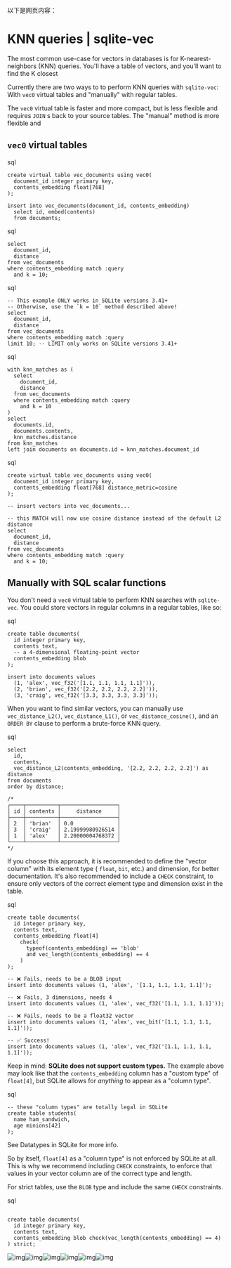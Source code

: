 以下是网页内容：

# KNN queries | sqlite-vec

The most common use-case for vectors in databases is for K-nearest-neighbors (KNN) queries. You'll have a table of vectors, and you'll want to find the K closest

Currently there are two ways to to perform KNN queries with `sqlite-vec`: With `vec0` virtual tables and "manually" with regular tables.

The `vec0` virtual table is faster and more compact, but is less flexible and requires `JOIN` s back to your source tables. The "manual" method is more flexible and

## `vec0` virtual tables ​

sql

```
create virtual table vec_documents using vec0(
  document_id integer primary key,
  contents_embedding float[768]
);

insert into vec_documents(document_id, contents_embedding)
  select id, embed(contents)
  from documents;
```

sql

```
select
  document_id,
  distance
from vec_documents
where contents_embedding match :query
  and k = 10;
```

sql

```
-- This example ONLY works in SQLite versions 3.41+
-- Otherwise, use the `k = 10` method described above!
select
  document_id,
  distance
from vec_documents
where contents_embedding match :query
limit 10; -- LIMIT only works on SQLite versions 3.41+
```

sql

```
with knn_matches as (
  select
    document_id,
    distance
  from vec_documents
  where contents_embedding match :query
    and k = 10
)
select
  documents.id,
  documents.contents,
  knn_matches.distance
from knn_matches
left join documents on documents.id = knn_matches.document_id
```

sql

```
create virtual table vec_documents using vec0(
  document_id integer primary key,
  contents_embedding float[768] distance_metric=cosine
);

-- insert vectors into vec_documents...

-- this MATCH will now use cosine distance instead of the default L2 distance
select
  document_id,
  distance
from vec_documents
where contents_embedding match :query
  and k = 10;
```

## Manually with SQL scalar functions ​

You don't need a `vec0` virtual table to perform KNN searches with `sqlite-vec`. You could store vectors in regular columns in a regular tables, like so:

sql

```
create table documents(
  id integer primary key,
  contents text,
  -- a 4-dimensional floating-point vector
  contents_embedding blob
);

insert into documents values
  (1, 'alex', vec_f32('[1.1, 1.1, 1.1, 1.1]')),
  (2, 'brian', vec_f32('[2.2, 2.2, 2.2, 2.2]')),
  (3, 'craig', vec_f32('[3.3, 3.3, 3.3, 3.3]'));
```

When you want to find similar vectors, you can manually use `vec_distance_L2()`, `vec_distance_L1()`, or `vec_distance_cosine()`, and an `ORDER BY` clause to perform a brute-force KNN query.

sql

```
select
  id,
  contents,
  vec_distance_L2(contents_embedding, '[2.2, 2.2, 2.2, 2.2]') as distance
from documents
order by distance;

/*
┌────┬──────────┬──────────────────┐
│ id │ contents │     distance     │
├────┼──────────┼──────────────────┤
│ 2  │ 'brian'  │ 0.0              │
│ 3  │ 'craig'  │ 2.19999980926514 │
│ 1  │ 'alex'   │ 2.20000004768372 │
└────┴──────────┴──────────────────┘
*/
```

If you choose this approach, it is recommended to define the "vector column" with its element type ( `float`, `bit`, etc.) and dimension, for better documentation. It's also recommended to include a `CHECK` constraint, to ensure only vectors of the correct element type and dimension exist in the table.

sql

```
create table documents(
  id integer primary key,
  contents text,
  contents_embedding float[4]
    check(
      typeof(contents_embedding) == 'blob'
      and vec_length(contents_embedding) == 4
    )
);

-- ❌ Fails, needs to be a BLOB input
insert into documents values (1, 'alex', '[1.1, 1.1, 1.1, 1.1]');

-- ❌ Fails, 3 dimensions, needs 4
insert into documents values (1, 'alex', vec_f32('[1.1, 1.1, 1.1]'));

-- ❌ Fails, needs to be a float32 vector
insert into documents values (1, 'alex', vec_bit('[1.1, 1.1, 1.1, 1.1]'));

-- ✅ Success!
insert into documents values (1, 'alex', vec_f32('[1.1, 1.1, 1.1, 1.1]'));
```

Keep in mind: **SQLite does not support custom types.** The example above may look like that the `contents_embedding` column has a "custom type" of `float[4]`, but SQLite allows for _anything_ to appear as a "column type".

sql

```
-- these "column types" are totally legal in SQLite
create table students(
  name ham_sandwich,
  age minions[42]
);
```

See Datatypes in SQLite for more info.

So by itself, `float[4]` as a "column type" is not enforced by SQLite at all. This is why we recommend including `CHECK` constraints, to enforce that values in your vector column are of the correct type and length.

For strict tables, use the `BLOB` type and include the same `CHECK` constraints.

sql

```

create table documents(
  id integer primary key,
  contents text,
  contents_embedding blob check(vec_length(contents_embedding) == 4)
) strict;
```

![img](/sqlite-vec/logo.light.svg)![img](/sqlite-vec/logo.dark.svg)![img](/sqlite-vec/mozilla.svg)![img](/sqlite-vec/flyio.svg)![img](/sqlite-vec/turso.svg)![img](/sqlite-vec/sqlitecloud.svg)